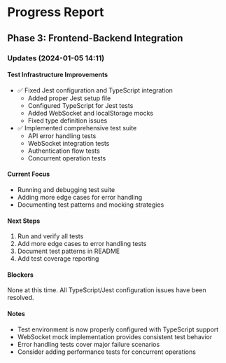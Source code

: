 # Progress Report

## Phase 3: Frontend-Backend Integration

### Updates (2024-01-05 14:11)

#### Test Infrastructure Improvements
- ✅ Fixed Jest configuration and TypeScript integration
  - Added proper Jest setup file
  - Configured TypeScript for Jest tests
  - Added WebSocket and localStorage mocks
  - Fixed type definition issues
- ✅ Implemented comprehensive test suite
  - API error handling tests
  - WebSocket integration tests
  - Authentication flow tests
  - Concurrent operation tests

#### Current Focus
- Running and debugging test suite
- Adding more edge cases for error handling
- Documenting test patterns and mocking strategies

#### Next Steps
1. Run and verify all tests
2. Add more edge cases to error handling tests
3. Document test patterns in README
4. Add test coverage reporting

#### Blockers
None at this time. All TypeScript/Jest configuration issues have been resolved.

#### Notes
- Test environment is now properly configured with TypeScript support
- WebSocket mock implementation provides consistent test behavior
- Error handling tests cover major failure scenarios
- Consider adding performance tests for concurrent operations
